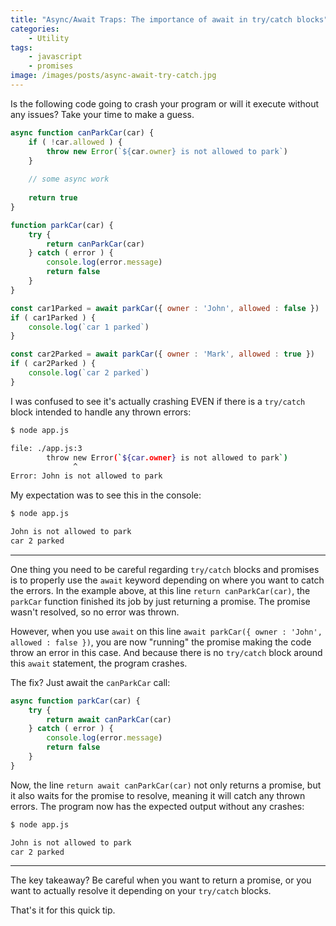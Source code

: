 ```yaml
---
title: "Async/Await Traps: The importance of await in try/catch blocks"
categories:
    - Utility
tags:
    - javascript
    - promises
image: /images/posts/async-await-try-catch.jpg
---
```


Is the following code going to crash your program or will it execute without any issues? Take your time to make a guess.

```js
async function canParkCar(car) {
    if ( !car.allowed ) {
        throw new Error(`${car.owner} is not allowed to park`)
    }
    
    // some async work
    
    return true
}

function parkCar(car) {
    try {
        return canParkCar(car)
    } catch ( error ) {
        console.log(error.message)
        return false
    }
}

const car1Parked = await parkCar({ owner : 'John', allowed : false })
if ( car1Parked ) {
    console.log(`car 1 parked`)
}

const car2Parked = await parkCar({ owner : 'Mark', allowed : true })
if ( car2Parked ) {
    console.log(`car 2 parked`)
}
```

I was confused to see it's actually crashing EVEN if there is a `try/catch` block intended to handle any thrown errors:

```bash
$ node app.js

file: ./app.js:3
        throw new Error(`${car.owner} is not allowed to park`)
              ^
Error: John is not allowed to park
```

My expectation was to see this in the console:

```bash
$ node app.js

John is not allowed to park
car 2 parked
```
---
One thing you need to be careful regarding `try/catch` blocks and promises is to properly use the `await` keyword
depending on where you want to catch the errors.
In the example above, at this line `return canParkCar(car)`, the `parkCar` function finished its job by just 
returning a promise. The promise wasn't resolved, so no error was thrown. 

However, when you use `await` on this line `await parkCar({ owner : 'John', allowed : false })`, you are now "running" the
promise making the code throw an error in this case. And because there is no `try/catch` block around this `await` statement,
the program crashes.

The fix? Just await the `canParkCar` call:
```js
async function parkCar(car) {
    try {
        return await canParkCar(car)
    } catch ( error ) {
        console.log(error.message)
        return false
    }
}
```

Now, the line `return await canParkCar(car)` not only returns a promise, but it also waits for the promise to resolve,
meaning it will catch any thrown errors. The program now has the expected output without any crashes:
```bash
$ node app.js

John is not allowed to park
car 2 parked
```
---
The key takeaway? Be careful when you want to return a promise, or you want to actually resolve it depending on your `try/catch` blocks.

That's it for this quick tip.


